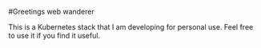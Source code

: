 #Greetings web wanderer

This is a Kubernetes stack that I am developing for personal use.
Feel free to use it if you find it useful.
